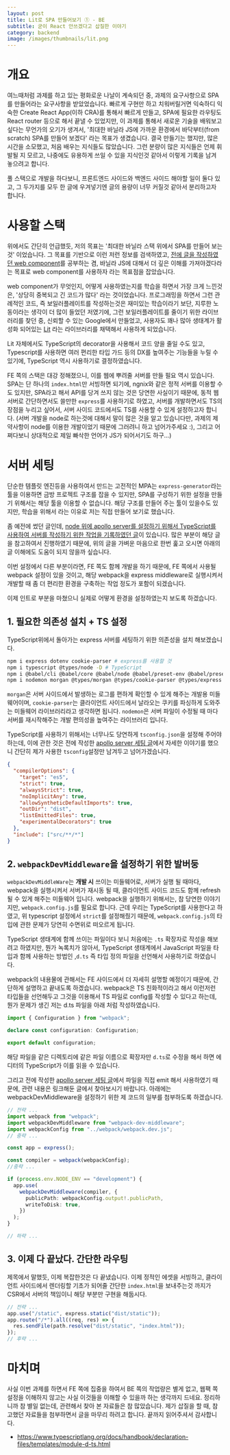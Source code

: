 ```yaml
---
layout: post
title: Lit로 SPA 만들어보기 ① - BE
subtitle: 굳이 React 안쓰겠다고 삽질한 이야기
category: backend
image: /images/thumbnails/lit.png
---
```


# 개요

여느때처럼 과제를 하고 있는 평화로운 나날이 계속되던 중, 과제의 요구사항으로 SPA를 만들어라는 요구사항을 받았었습니다. 빠르게 구현만 하고 치워버릴거면 익숙하디 익숙한 Create React App(이하 CRA)를 통해서 빠르게 만들고, SPA에 필요한 라우팅도 React router 등으로 해서 끝낼 수 있었지만, 이 과제를 통해서 새로운 기술을 배워보고 싶다는 무언가의 오기가 생겨서, '최대한 바닐라 JS에 가까운 환경에서 바닥부터(from scratch) SPA를 만들어 보겠다' 라는 목표가 생겼습니다. 결국 만들기는 했지만, 많은 시간을 소모했고, 처음 배우는 지식들도 많았습니다. 그런 분량이 많은 지식들은 언제 휘발될 지 모르고, 나중에도 유용하게 쓰일 수 있을 지식인것 같아서 이렇게 기록을 남겨 놓으려고 합니다.

풀 스택으로 개발을 하다보니, 프론트엔드 사이드와 백엔드 사이드 해야할 일이 둘다 있고, 그 두가지를 모두 한 글에 우겨넣기엔 글의 용량이 너무 커질것 같아서 분리하고자 합니다.

# 사용할 스택

위에서도 간단히 언급했듯, 저의 목표는 '최대한 바닐라 스택 위에서 SPA를 만들어 보는것' 이었습니다. 그 목표를 기반으로 이런 저런 정보를 검색하였고, [전에 글을 작성하였던 web component](/what-is-web-component)를 공부하는 겸, 바닐라 JS에 대해서 더 깊은 이해를 가져야겠다라는 목표로 web component를 사용하자 라는 목표점을 잡았습니다.

web component가 무엇인지, 어떻게 사용하였는지를 학습을 하면서 가장 크게 느낀것은, '상당히 중복되고 긴 코드가 많다' 라는 것이었습니다. 프로그래밍을 하면서 그런 관례적인 코드, 즉 보일러플레이트를 작성하는것은 재미있는 학습이라기 보단, 지루한 노동이라는 생각이 더 많이 들었던 저였기에, 그런 보일러플레이트를 줄이기 위한 라이브러리를 찾던 중, 신뢰할 수 있는 Google에서 만들었고, 사용자도 꽤나 많아 생태계가 활성화 되어있는 [Lit](https://lit.dev/) 라는 라이브러리를 채택해서 사용하게 되었습니다.

Lit 자체에서도 TypeScript의 decorator을 사용해서 코드 양을 줄일 수도 있고, Typescript를 사용하면 여러 편리한 타입 가드 등의 DX를 높여주는 기능들을 누릴 수 있기에, TypeScript 역시 사용하기로 결정하였습니다.

FE 쪽의 스택은 대강 정해졌으니, 이를 웹에 뿌려줄 서버를 만들 필요 역시 있습니다. SPA는 단 하나의 `index.html`만 서빙하면 되기에, ngnix와 같은 정적 서버를 이용할 수도 있지만, SPA라고 해서 API를 당겨 쓰지 않는 것은 당연한 사실이기 때문에, 동적 웹 서버로 간단하면서도 쓸만한 `express`를 사용하기로 하였고, 서버를 개발하면서도 TS의 장점을 누리고 싶어서, 서버 사이드 코드에서도 TS를 사용할 수 있게 설정하고자 합니다. (서버 개발을 node로 하는것에 대해서 말이 많은 것을 알고 있습니다만, 과제의 제약사항이 node를 이용한 개발이었기 때문에 그러려니 하고 넘어가주세요 :), 그리고 어쩌다보니 상대적으로 제일 빠삭한 언어가 JS가 되어서기도 하구...)

# 서버 세팅

단순한 템플릿 엔진등을 사용하여서 만드는 고전적인 MPA는 `express-generator`라는 툴을 이용하면 금방 프로젝트 구조를 잡을 수 있지만, SPA를 구성하기 위한 설정을 만들기 위해서는 해당 툴을 이용할 수 없습니다. 해당 구조를 만들어 주는 툴이 있을수도 있지만, 학습을 위해서 라는 이유로 저는 직접 만들어 보기로 했습니다.

좀 예전에 썼던 글인데, [node 위에 apollo server를 설정하기 위해서 TypeScript를 사용하여 서버를 작성하기 위한 작업을 기록하였던 글](/setting-node-ts-apollo-server)이 있습니다. 많은 부분이 해당 글을 참고하여서 진행하였기 때문에, 위의 글을 가벼운 마음으로 한번 훑고 오시면 아래의 글 이해에도 도움이 되지 않을까 싶습니다.

이번 설정에서 다른 부분이라면, FE 쪽도 함께 개발을 하기 때문에, FE 쪽에서 사용될 webpack 설정이 있을 것이고, 해당 webpack을 express middleware로 실행시켜서 개발할 때 좀 더 편리한 환경을 구축하는 작업 정도가 포함이 되겠습니다.

이제 인트로 부분을 마쳤으니 실제로 어떻게 환경을 설정하였는지 보도록 하겠습니다.

## 1. 필요한 의존성 설치 + TS 설정

TypeScript위에서 돌아가는 express 서버를 세팅하기 위한 의존성을 설치 해보겠습니다.

```bash
npm i express dotenv cookie-parser # express를 사용할 것
npm i typescript @types/node -D # TypeScript
npm i @babel/cli @babel/core @babel/node @babel/preset-env @babel/preset-typescript -D # babel용
npm i nodemon morgan @types/morgan @types/cookie-parser @types/express
```

`morgan`은 서버 사이드에서 발생하는 로그를 편하게 확인할 수 있게 해주는 개발용 미들웨어이며, `cookie-parser`는 클라이언트 사이드에서 날라오는 쿠키를 파싱하게 도와주는 미들웨어 라이브러리라고 생각하면 됩니다. `nodemon`은 서버 파일이 수정될 때 마다 서버를 재시작해주는 개발 편의성을 높여주는 라이브러리 입니다.

TypeScript를 사용하기 위해서는 너무나도 당연하게 `tsconfig.json`을 설정해 주어야 하는데, 이에 관한 것은 전에 작성한 [apollo server 세팅 글](/setting-node-ts-apollo-server)에서 자세한 이야기를 했으니 간단히 제가 사용한 `tsconfig`설정만 남겨두고 넘어가겠습니다.

```json
{
  "compilerOptions": {
    "target": "es5",
    "strict": true,
    "alwaysStrict": true,
    "noImplicitAny": true,
    "allowSyntheticDefaultImports": true,
    "outDir": "dist",
    "listEmittedFiles": true,
    "experimentalDecorators": true
  },
  "include": ["src/**/*"]
}
```

## 2. `webpackDevMiddleware`을 설정하기 위한 발버둥

`webpackDevMiddleWare`는 **개발 시** 쓰이는 미들웨어로, 서버가 실행 될 때마다, webpack을 실행시켜서 서버가 재시동 될 때, 클라이언트 사이드 코드도 함께 refresh 될 수 있게 해주는 미들웨어 입니다. webpack을 실행하기 위해서는, 참 당연한 이야기지만, `webpack.config.js`를 필요로 합니다. 근데 우리는 TypeScript를 사용한다고 하였고, 위 typescript 설정에서 `strict`를 설정해줬기 때문에, `webpack.config.js`의 타입에 관한 문제가 당연히 수면위로 떠오르게 됩니다.

TypeScript 생태계에 함께 쓰이는 파일이다 보니 처음에는 `.ts` 확장자로 작성을 해보려고 하였지만, 뭔가 녹록치가 않아서, TypeScript 생태계에서 JavaScript 파일을 타입과 함께 사용하는 방법인 ,`d.ts` 즉 타입 정의 파일을 선언해서 사용하기로 하였습니다.

webpack의 내용물에 관해서는 FE 사이드에서 더 자세히 설명할 예정이기 때문에, 간단하게 설명하고 끝내도록 하겠습니다. webpack은 TS 친화적이라고 해서 이런저런 타입들을 선언해두고 그것을 이용해서 TS 파일로 config를 작성할 수 있다고 하는데, 뭔가 문제가 생긴 저는 d.ts 파일을 아래 처럼 작성하였습니다.

```typescript
import { Configuration } from "webpack";

declare const configuration: Configuration;

export default configuration;
```

해당 파일을 같은 디렉토리에 같은 파일 이름으로 확장자만 `d.ts`로 수정을 해서 하면 에디터의 TypeScript가 이를 읽을 수 있습니다.

그리고 전에 작성한 [apollo server 세팅 글](/setting-node-ts-apollo-server)에서 파일을 직접 emit 해서 사용하였기 때문에, 관련 내용은 링크해둔 글에서 찾아보시기 바랍니다. 아래에는 webpackDevMiddleware을 설정하기 위한 제 코드의 일부를 첨부하도록 하겠습니다.

```typescript
// 전략 ...
import webpack from "webpack";
import webpackDevMiddleware from "webpack-dev-middleware";
import webpackConfig from "../webpack/webpack.dev.js";
// 중략 ...

const app = express();

const compiler = webpack(webpackConfig);
//중략 ...

if (process.env.NODE_ENV == "development") {
  app.use(
    webpackDevMiddleware(compiler, {
      publicPath: webpackConfig.output!.publicPath,
      writeToDisk: true,
    })
  );
}

// 하략 ...
```

## 3. 이제 다 끝났다. 간단한 라우팅

제목에서 말했듯, 이제 복잡한것은 다 끝냈습니다. 이제 정적인 에셋을 서빙하고, 클라이언트 사이드에서 렌더링할 기초가 되어줄 간단한 `index.html`을 보내주는것 까지가 CSR에서 서버의 책임이니 해당 부분만 구현을 해둡시다.

```typescript
// 전략 ...
app.use("/static", express.static("dist/static"));
app.route("/*").all((req, res) => {
  res.sendFile(path.resolve("dist/static", "index.html"));
});
// 후략 ...
```

# 마치며

사실 이번 과제를 하면서 FE 쪽에 집중을 하여서 BE 쪽의 작업량은 별게 없고, 웹팩 쪽 설정을 이해하지 않고는 사실 이것들을 이해할 수 있을까 하는 생각까지 드네요. 정리하니까 참 별일 없는데, 관련해서 찾아 본 자료들은 참 많았습니다. 제가 삽질을 할 때, 참고했던 자료들을 첨부하면서 글을 마무리 하려고 합니다. 끝까지 읽어주셔서 감사합니다.

- <https://www.typescriptlang.org/docs/handbook/declaration-files/templates/module-d-ts.html>
